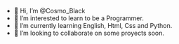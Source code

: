 - 👋 Hi, I’m @Cosmo_Black
- 👀 I’m interested to learn to be a Programmer.
- 🌱 I’m currently learning English, Html, Css and Python.
- 💞️ I’m looking to collaborate on some proyects soon.


<!---
Cosmo-Black-Dev/Cosmo-Black-Dev is a ✨ special ✨ repository because its `README.md` (this file) appears on your GitHub profile.
You can click the Preview link to take a look at your changes.
--->
